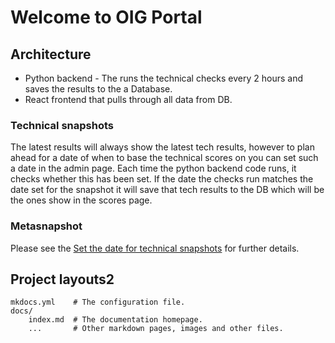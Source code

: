 # Welcome to OIG Portal



## Architecture 

* Python backend - The runs the technical checks every 2 hours and saves the results to the a Database.
* React frontend that pulls through all data from DB.


### Technical snapshots

The latest results will always show the latest tech results, however to plan ahead for a date of when to base the technical scores on you can set such a date in the admin page. Each time the python backend code runs, it checks whether this has been set. If the date the checks run matches the date set for the snapshot it will save that tech results to the DB which will be the ones show in the scores page.

### Metasnapshot


Please see the [Set the date for technical snapshots](admin.md) for further details.


## Project layouts2

    mkdocs.yml    # The configuration file.
    docs/
        index.md  # The documentation homepage.
        ...       # Other markdown pages, images and other files.
